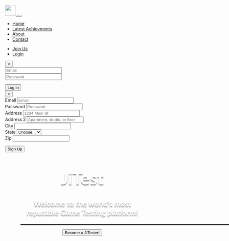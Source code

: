 <!DOCTYPE html>
<html>
<head>
	<link rel="stylesheet" type="text/css" href="https://maxcdn.bootstrapcdn.com/bootstrap/4.0.0/css/bootstrap.min.css">
	<link href="https://fonts.googleapis.com/css?family=Lato:400,700" rel="stylesheet">
	<link href="https://fonts.googleapis.com/css?family=Open+Sans:400,600" rel="stylesheet">
	<link href="https://fonts.googleapis.com/css?family=Comfortaa:400,700" rel="stylesheet">
	<link href="https://fonts.googleapis.com/css?family=Abel" rel="stylesheet">
	<link rel="stylesheet" href="https://maxcdn.bootstrapcdn.com/font-awesome/4.7.0/css/font-awesome.min.css">
	<script src="https://ajax.googleapis.com/ajax/libs/jquery/3.3.1/jquery.min.js"></script>
	<script>
	$(document).ready(function(){
	  $("a").on('click', function(event) {
	    if (this.hash !== "") {
	      event.preventDefault();
	      var hash = this.hash;
	      $('html, body').animate({
	        scrollTop: $(hash).offset().top
	      }, 800, function(){
	        window.location.hash = hash;
	      });
	    }
	  });
	});
	</script>
	<style type="text/css">
		#content {
			text-align:center;
			padding:10%;
		}
		body{
			width:100%;
			height:100%;
		}
		hr {
		    height: 2px;
		    width:800px;
		    color: white;
		    border-top: 1px solid #f8f8f8;
		    border-bottom: 1px solid rgba(0,0,0,0.1);
		}
		html, body{
			height:100%;
			width:100%;
		}
		#kost{
			height:30px;
			width:7.5px;
		}
		.sect{
			height: 100%;
			background-size: cover;
			background-repeat: no-repeat;
			background-attachment: fixed;
		}
		.sectOne{
			background: url(https://www.retailnews.asia/wp-content/uploads/2017/01/Game-Developper.jpg);
			background-attachment:fixed;
		}
		#content1{
			color:white;
			font-family:Lato;
			font-weight:700;
			font-size:4em;
			text-shadow:0px 4px 3px rgba(0,0,0,0.4);
			            0px 8px 13px rgba(0,0,0,0.1),
			            0px 18px 23px rgba(0,0,0,0.1);
		}
		#content2{
			color:white;
			font-family:Lato;
			font-weight:400;
			font-size:1.5em;
			text-shadow:0px 4px 3px rgba(0,0,0,0.4);
			            0px 8px 13px rgba(0,0,0,0.1),
			            0px 18px 23px rgba(0,0,0,0.1);
		}
		.subSect1{
			background-color:#F0F8FF;
			height:100%;
			width:100%;
			padding-top:60px;
			padding-left:55px;
		}
		h1.helv{
			text-align:center;
			font-weight:700;
			font-family:Lato;
			font-size:3em;
			padding-right:60px;
			text-shadow:0px 4px 3px rgba(0,0,0,0.2);
			            0px 8px 13px rgba(0,0,0,0.1),
			            0px 18px 23px rgba(0,0,0,0.1);
		}
		.sectTwo{
			height:95%;
			width:100%;
			background-image:url(https://vignette.wikia.nocookie.net/fantendo/images/4/43/Mario_Bros_Map.jpg/revision/latest?cb=20140504182518);
			background-size:cover;
			background-repeat:no-repeat;
			padding-top:40px;
		}
		table.jk{
			margin-right:auto;
			margin-left:auto;
			margin-top:auto;
			margin-bottom:auto;
			font-family:Abel;
			font-weight:400;
		}
		h3.helv1{
			font-size:1em;
			font-weight:bold;
		}
		h1.helv2{
			font-family:Lato;
			font-weight:700;
			text-align:center;
			font-size:4em;
			color:	#FFF0F5;
			padding-top:50px;
			text-shadow:0px 4px 3px rgba(0,0,0,0.4);
			            0px 8px 13px rgba(0,0,0,0.1),
			            0px 18px 23px rgba(0,0,0,0.1);
		}
		.hln {
		    border-radius: 25px;
		    border: 7.5px solid #73AD21;
		    padding: 20px; 
		    width: 1000px;
		    height: 137.5px;
		    margin-right:auto; 
		    margin-left:auto;
		    margin-bottom:auto;
		    margin-top:40px;
		    color:#FFF0F5;
		    text-shadow:0px 4px 3px rgba(0,0,0,0.3);
			            0px 8px 13px rgba(0,0,0,0.1),
			            0px 18px 23px rgba(0,0,0,0.1);
		}
		.subSect2{
			height:120%;
			width:100%;
			background-color:#F0F8FF;
			padding-top:80px;
		}
		.box{
			border: 12px solid black;
		    padding: 20px; 
		    width: 500px;
		    height: 150px;
		    margin-right:auto;
		    margin-left:auto;
		    margin-bottom:auto;
		}
		h1.helv4{
			text-align:center;
			font-weight:bolder;
			font-size:3.5em;
			margin-bottom:30px;
			color:black;
		}
		.hn{
			margin:auto;
			padding-top:40px;
			padding-left:330px;
		}
		td.jk1{
			padding-bottom:60px;
		}
		table.jk2{
			margin-right:auto;
			margin-left:auto;
		}
		hr.jk22{
			width:100%;
		}
		.subSect3{
			width:100%;
			height:22%;
			background-color:#2F4F4F;
			padding-top:30px;
			text-align:center;
			font-size:0.9em;
		}
		p.jk3{
			padding-top:5px;
		}
		.esh{
			margin-left:250px;
	</style>
	<title>JiTest</title>
</head>
<body>
	<nav class="navbar navbar-expand-lg navbar-light bg-light fixed-top">
		  	<a class="navbar-brand" href="#"><img src="https://jtcanvasprints.com/wp-content/uploads/2015/11/jt.png" width='35' height='35'>
		  	</a>
		  <button class="navbar-toggler" type="button" data-toggle="collapse" data-target="#navbarSupportedContent" aria-controls="navbarSupportedContent" aria-expanded="false" aria-label="Toggle navigation">
		    <span class="navbar-toggler-icon"></span>
		  </button>
		  <div class="collapse navbar-collapse" id="navbarSupportedContent">
		    <ul class="navbar-nav mr-auto">
		      <li class="nav-item active">
		        <a class="nav-link" href="#content">Home</a>
		      </li>
		      <li class="nav-item">
		        <a class="nav-link" href="#subSect1">Latest Achievments</a>
		      </li>
		      <li class="nav-item">
		        <a class="nav-link" href="#sectTwo">About</a>
		      </li>
		      <li class="nav-item">
		        <a class="nav-link" href="#subSect2">Contact</a>
		      </li>
		    </ul>
		    <ul class='nav navbar-nav navbar-right'>
		    	<li class="nav-item">
		        	<a class="nav-link" href="#" data-toggle='modal' data-target='#popUpwindow1'>Join Us</a>
		       	</li>
		       	<li class="nav-item">
		        	<a class="nav-link" href="#" data-toggle='modal' data-target='#popUpwindow'>Login</a>
		       	</li>
		    </ul>   	
	      </div>
	</nav>
<div class='modal fade' id='popUpwindow'>
	<div class='modal-dialog'>
		<div class='modal-content'>
			<div class='modal-header'>
				<button type='button' class='close' data-dismiss='modal'>&times;</button>
			</div>	
			<div class='modal-body'>
				<form role='form'>
					<div class='form-group'>
						<input type='email' class='form-control' placeholder='Email'>
					</div>	
					<div class='form-group'>
						<input type='password' class='form-control' placeholder='Password'>
					</div>
				</form>		
			</div>	
			<div class='modal-footer'>
				<button class='btn btn-primary btn-block'>Log in</button>
			</div>	
		</div>
	</div>
</div>
<div class='modal fade' id='popUpwindow1'>
	<div class='modal-dialog'>
		<div class='modal-content'>
			<div class='modal-header'>
				<button type='button' class='close' data-dismiss='modal'>&times;</button>
			</div>	
			<div class='modal-body'>
				<form>
				  <div class="form-row">
				    <div class="form-group col-md-6">
				      <label for="inputEmail4">Email</label>
				      <input type="email" class="form-control" id="inputEmail4" placeholder="Email">
				    </div>
				    <div class="form-group col-md-6">
				      <label for="inputPassword4">Password</label>
				      <input type="password" class="form-control" id="inputPassword4" placeholder="Password">
				    </div>
				  </div>
				  <div class="form-group">
				    <label for="inputAddress">Address</label>
				    <input type="text" class="form-control" id="inputAddress" placeholder="1234 Main St">
				  </div>
				  <div class="form-group">
				    <label for="inputAddress2">Address 2</label>
				    <input type="text" class="form-control" id="inputAddress2" placeholder="Apartment, studio, or floor">
				  </div>
				  <div class="form-row">
				    <div class="form-group col-md-6">
				      <label for="inputCity">City</label>
				      <input type="text" class="form-control" id="inputCity">
				    </div>
				    <div class="form-group col-md-4">
				      <label for="inputState">State</label>
				      <select id="inputState" class="form-control">
				        <option selected>Choose...</option>
				        <option>...</option>
				      </select>
				    </div>
				    <div class="form-group col-md-2">
				      <label for="inputZip">Zip</label>
				      <input type="text" class="form-control" id="inputZip">
				    </div>
				  </div>
				</form>
			</div>	
			<div class='modal-footer'>
				<button class='btn btn-primary btn-block'>Sign Up</button>
			</div>	
		</div>
	</div>
</div>				
	<div class="sect sectOne" id='content'>
		<div id='content1'
			<h1>JiTest</h1>
		</div>	
		<div id='content2'>
			<h3>Welcome to the world's most reputable Game Testing platform!</h3>
		</div>	
		<hr>
		<button type="button" class="btn btn-primary btn-lg" data-toggle='modal' data-target='#popUpwindow1'>Become a JiTester!</button>
	</div>	
	<div  class='subSect1' id='subSect1'>
		<h1 class='helv' id='helv'>Latest Achievments</h1>
		<table cellpadding='55px' class='jk'>
			<tr>
				<td>
					<p>
						<img src='http://www.sticker.com/picture_library/product_images/award-ribbons/72430_1st-first-place-award-ribbon-stickers-and-labels.png' height='250px' width='250px'>
					</p>
					<h3 class='helv1'>1st place in Geneva Testing Masters (GTM)</h3>	
				</td>	
				<td>
					<p>
						<img src='http://www.homerunderbyus.com/images/2nd.png' height='250px' width='250px'>
					</p>
					<h3 class='helv1'>2nd place in Indian's Gamers Lounge (IGL)</h3>	
				</td>
				<td>
					<p>
						<img src='https://www.sticker.com/picture_library/product_images/award-ribbons/72440_3rd-third-place-award-ribbon-stickers-and-labels.png' height='250px' width='250px'>
					</p>
					<h3 class='helv1'>3rd place in World's Game Testing Olympics (WGTO)</h3>
				</td>
			</tr>
		</table>			
	</div>
	<div class='sect sectTwo' id='sectTwo'>
		<h1 class='helv2'>About Us</h1>
		<div class='hln'><h3 class='helv3'>JiTest is one of the most powerful Game Testing platforms world wide, you get to develop your games and we rate your progress magnitude!
		</h3></div>
	</div>
	<div class='subSect2' id='subSect2'>
		<div class='box'><h1 class='helv4'>GET IN TOUCH!
		</h3></div>
		<div class='hn'>
			<table cellpadding='10px'>
				<td class='jk1'>
					<p>500 Terry Francois Street San Francisco, CA 94158</p>
					<p>info@mysite.com</p>
					<p>Tel:1 23-456-789</p>
					<p>OPENING HOURS:</p>
					Mon - Fri: 7am - 10pm
					<br>
					Saturday: 8am - 10pm
					<br>
					Sunday: 8am - 11pm
				</td>
				<td>
					<p>
						<input class="form-control form-control-sm" type="text" placeholder="Name">
					</p>
					<p>
						<input class="form-control form-control-sm" type="text" placeholder="Email">
					</p>
					<p>
						<input class="form-control form-control-sm" type="text" placeholder="Subject">
					</p>
					<p>
						<div class="form-group">
	    					<label for="exampleFormControlTextarea1"</label>
	   						<textarea class="form-control" id="exampleFormControlTextarea1" placeholder="Message" rows="4" width='200px'></textarea>
	  					</div>
	  				</p>		
	  			</td>		
	  		</table>
	  		<button type="button" class="btn btn-dark esh">Send</button>
	  	</div>				
	</div>
	<div class='subSect3'>
		<table class='jk2' cellpadding='7px'>
	  		<td>
	  			<a href='https://www.facebook.com/JiTest'> <img src='https://www.tapwithbrad.com/wp-content/uploads/2015/06/Facebook-Black-Circle-Icon.png'  height='30px' width='30px'></a>
	  		</td>
	  		<td>	
	  			<a  href='https://www.twitter.com/JiTest'><img src='http://www.pvhc.net/img149/osripvlnhbutiakubpzp.png' height='30px' width='30px'></a>
	  		</td>
	  		<td>
	  			<a  href='https://www.pinterest.com/JiTest'><img src='http://sguru.org/wp-content/uploads/2018/01/instagram-logo-A807AD378B-seeklogo.com_.png' height='30px' width='30px'></a>
	  		</td>
	  	</table>
	  	<p class='jk3'>© 2018 by Ahmad Ashraf</p>		
	</div>	
	<script
  src="http://code.jquery.com/jquery-3.3.1.min.js"
  integrity="sha256-FgpCb/KJQlLNfOu91ta32o/NMZxltwRo8QtmkMRdAu8="
  crossorigin="anonymous"></script>
    <script type="text/javascript" src="https://maxcdn.bootstrapcdn.com/bootstrap/4.0.0/js/bootstrap.min.js"></script>
</body>
</html>
